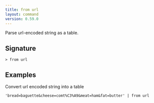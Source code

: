 ```yaml
---
title: from url
layout: command
version: 0.59.0
---
```


Parse url-encoded string as a table.

## Signature

```> from url ```

## Examples

Convert url encoded string into a table
```shell
'bread=baguette&cheese=comt%C3%A9&meat=ham&fat=butter' | from url
```

